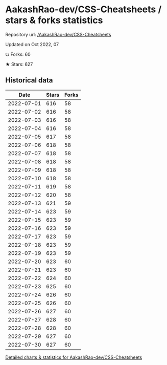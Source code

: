 # AakashRao-dev/CSS-Cheatsheets / stars & forks statistics

Repository url: [/AakashRao-dev/CSS-Cheatsheets](https://github.com/AakashRao-dev/CSS-Cheatsheets)

Updated on Oct 2022, 07

☋ Forks: 60

★ Stars: 627

## Historical data
| Date | Stars | Forks |
|------|-------|-------|
| 2022-07-01 | 616 | 58 | 
| 2022-07-02 | 616 | 58 | 
| 2022-07-03 | 616 | 58 | 
| 2022-07-04 | 616 | 58 | 
| 2022-07-05 | 617 | 58 | 
| 2022-07-06 | 618 | 58 | 
| 2022-07-07 | 618 | 58 | 
| 2022-07-08 | 618 | 58 | 
| 2022-07-09 | 618 | 58 | 
| 2022-07-10 | 618 | 58 | 
| 2022-07-11 | 619 | 58 | 
| 2022-07-12 | 620 | 58 | 
| 2022-07-13 | 621 | 59 | 
| 2022-07-14 | 623 | 59 | 
| 2022-07-15 | 623 | 59 | 
| 2022-07-16 | 623 | 59 | 
| 2022-07-17 | 623 | 59 | 
| 2022-07-18 | 623 | 59 | 
| 2022-07-19 | 623 | 59 | 
| 2022-07-20 | 623 | 60 | 
| 2022-07-21 | 623 | 60 | 
| 2022-07-22 | 624 | 60 | 
| 2022-07-23 | 625 | 60 | 
| 2022-07-24 | 626 | 60 | 
| 2022-07-25 | 626 | 60 | 
| 2022-07-26 | 627 | 60 | 
| 2022-07-27 | 628 | 60 | 
| 2022-07-28 | 628 | 60 | 
| 2022-07-29 | 627 | 60 | 
| 2022-07-30 | 627 | 60 | 


[Detailed charts & statistics for AakashRao-dev/CSS-Cheatsheets](https://reviewgithub.com/rep/AakashRao-dev/CSS-Cheatsheets)

